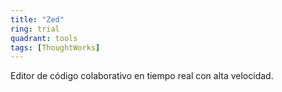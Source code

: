 ```yaml
---
title: "Zed"
ring: trial
quadrant: tools
tags: [ThoughtWorks]
---
```


Editor de código colaborativo en tiempo real con alta velocidad.
